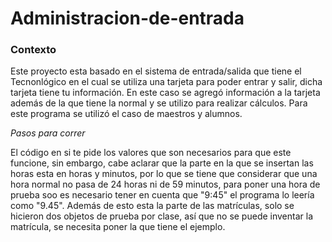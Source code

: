 # Administracion-de-entrada

### Contexto

Este proyecto esta basado en el sistema de entrada/salida que tiene el Tecnonlógico
en el cual se utiliza una tarjeta para poder entrar y salir, dicha tarjeta tiene tu
información. 
En este caso se agregó información a la tarjeta además de la que tiene la normal y 
se utilizo para realizar cálculos. Para este programa se utilizó el caso de maestros y alumnos.

*Pasos para correr*

El código en si te pide los valores que son necesarios para que este funcione, sin embargo, cabe aclarar que la parte en la que se insertan las horas
esta en horas y minutos, por lo que se tiene que considerar que una hora normal no pasa de 24 horas ni de 59 minutos, para poner una hora de prueba
soo es necesario tener en cuenta que "9:45" el programa lo leería como "9.45". 
Además de esto esta la parte de las matrículas, solo se hicieron dos objetos de prueba por clase, así que no se puede inventar la matrícula, 
se necesita poner la que tiene el ejemplo. 
